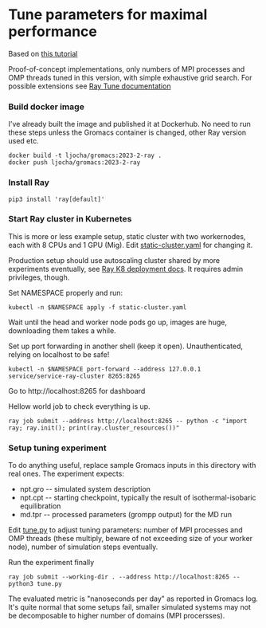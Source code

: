 # Tune parameters for maximal performance

Based on [this tutorial](https://docs.ray.io/en/latest/cluster/kubernetes/user-guides/static-ray-cluster-without-kuberay.html)

Proof-of-concept implementations, only numbers of MPI processes and OMP threads tuned in this version, with simple exhaustive grid search. For possible extensions see [Ray Tune documentation](https://docs.ray.io/en/latest/tune/index.html)

### Build docker image

I've already built the image and published it at Dockerhub. No need to run these steps unless the Gromacs container is changed, other Ray version used etc.

    docker build -t ljocha/gromacs:2023-2-ray .
    docker push ljocha/gromacs:2023-2-ray

### Install Ray
    pip3 install 'ray[default]'

### Start Ray cluster in Kubernetes

This is more or less example setup, static cluster with two workernodes, each with 8 CPUs and 1 GPU (Mig). 
Edit [static-cluster.yaml](static-cluster.yaml) for changing it.

Production setup should use autoscaling cluster shared by more experiments eventually, see [Ray K8 deployment docs](https://docs.ray.io/en/latest/cluster/kubernetes/index.html). It requires admin privileges, though.

Set NAMESPACE properly and run:

    kubectl -n $NAMESPACE apply -f static-cluster.yaml

Wait until the head and worker node pods go up, images are huge, downloading them takes a while.

Set up port forwarding in another shell (keep it open). Unauthenticated, relying on localhost to be safe!


    kubectl -n $NAMESPACE port-forward --address 127.0.0.1 service/service-ray-cluster 8265:8265

Go to http://localhost:8265 for dashboard

Hellow world job to check everything is up.

    ray job submit --address http://localhost:8265 -- python -c "import ray; ray.init(); print(ray.cluster_resources())"

### Setup tuning experiment

To do anything useful, replace sample Gromacs inputs in this directory with real ones. The experiment expects:
- npt.gro -- simulated system description
- npt.cpt -- starting checkpoint, typically the result of isothermal-isobaric equilibration
- md.tpr -- processed parameters (grompp output) for the MD run

Edit [tune.py](tune.py) to adjust tuning parameters: number of MPI processes and OMP threads (these multiply, beware of not exceeding size of your worker node), number of simulation steps eventually. 

Run the experiment finally

    ray job submit --working-dir . --address http://localhost:8265 -- python3 tune.py 

The evaluated metric is "nanoseconds per day" as reported in Gromacs log. It's quite normal that some setups fail, smaller simulated systems may not be decomposable to higher number of domains (MPI procersses).
